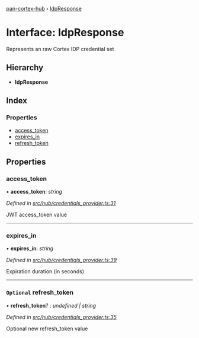 [pan-cortex-hub](../README.md) › [IdpResponse](idpresponse.md)

# Interface: IdpResponse

Represents an raw Cortex IDP credential set

## Hierarchy

* **IdpResponse**

## Index

### Properties

* [access_token](idpresponse.md#access_token)
* [expires_in](idpresponse.md#expires_in)
* [refresh_token](idpresponse.md#optional-refresh_token)

## Properties

###  access_token

• **access_token**: *string*

*Defined in [src/hub/credentials_provider.ts:31](https://github.com/xhoms/pan-cortex-hub-nodejs/blob/8b95863/src/hub/credentials_provider.ts#L31)*

JWT access_token value

___

###  expires_in

• **expires_in**: *string*

*Defined in [src/hub/credentials_provider.ts:39](https://github.com/xhoms/pan-cortex-hub-nodejs/blob/8b95863/src/hub/credentials_provider.ts#L39)*

Expiration duration (in seconds)

___

### `Optional` refresh_token

• **refresh_token**? : *undefined | string*

*Defined in [src/hub/credentials_provider.ts:35](https://github.com/xhoms/pan-cortex-hub-nodejs/blob/8b95863/src/hub/credentials_provider.ts#L35)*

Optional new refresh_token value
